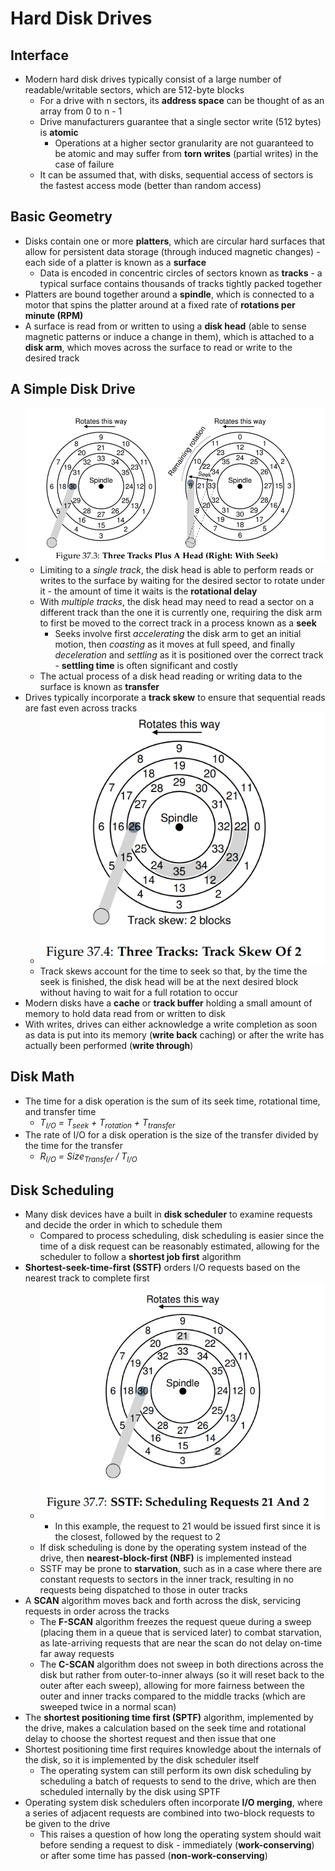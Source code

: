 # Hard Disk Drives
## Interface
- Modern hard disk drives typically consist of a large number of readable/writable sectors, which are 512-byte blocks
    - For a drive with n sectors, its **address space** can be thought of as an array from 0 to n - 1
    - Drive manufacturers guarantee that a single sector write (512 bytes) is **atomic** 
        - Operations at a higher sector granularity are not guaranteed to be atomic and may suffer from **torn writes** (partial writes) in the case of failure
    - It can be assumed that, with disks, sequential access of sectors is the fastest access mode (better than random access)
## Basic Geometry
- Disks contain one or more **platters**, which are circular hard surfaces that allow for persistent data storage (through induced magnetic changes) - each side of a platter is known as a **surface**
    - Data is encoded in concentric circles of sectors known as **tracks** - a typical surface contains thousands of tracks tightly packed together
- Platters are bound together around a **spindle**, which is connected to a motor that spins the platter around at a fixed rate of **rotations per minute (RPM)**
- A surface is read from or written to using a **disk head** (able to sense magnetic patterns or induce a change in them), which is attached to a **disk arm**, which moves across the surface to read or write to the desired track
## A Simple Disk Drive
- ![Disk Rotation](../Images/Disk_Rotation.png)
    - Limiting to a *single track*, the disk head is able to perform reads or writes to the surface by waiting for the desired sector to rotate under it - the amount of time it waits is the **rotational delay**
    - With *multiple tracks*, the disk head may need to read a sector on a different track than the one it is currently one, requiring the disk arm to first be moved to the correct track in a process known as a **seek**
        - Seeks involve first *accelerating* the disk arm to get an initial motion, then *coasting* as it moves at full speed, and finally *deceleration* and *settling* as it is positioned over the correct track - **settling time** is often significant and costly
    - The actual process of a disk head reading or writing data to the surface is known as **transfer**
- Drives typically incorporate a **track skew** to ensure that sequential reads are fast even across tracks
    - ![Track Skew](../Images/Track_Skew.png)
    - Track skews account for the time to seek so that, by the time the seek is finished, the disk head will be at the next desired block without having to wait for a full rotation to occur
- Modern disks have a **cache** or **track buffer** holding a small amount of memory to hold data read from or written to disk
- With writes, drives can either acknowledge a write completion as soon as data is put into its memory (**write back** caching) or after the write has actually been performed (**write through**)
## Disk Math
- The time for a disk operation is the sum of its seek time, rotational time, and transfer time
    - *T<sub>I/O</sub> = T<sub>seek</sub> + T<sub>rotation</sub> + T<sub>transfer</sub>*
- The rate of I/O for a disk operation is the size of the transfer divided by the time for the transfer
    - *R<sub>I/O</sub> = Size<sub>Transfer</sub> / T<sub>I/O</sub>*
## Disk Scheduling
- Many disk devices have a built in **disk scheduler** to examine requests and decide the order in which to schedule them
    - Compared to process scheduling, disk scheduling is easier since the time of a disk request can be reasonably estimated, allowing for the scheduler to follow a **shortest job first** algorithm
- **Shortest-seek-time-first (SSTF)** orders I/O requests based on the nearest track to complete first
    - ![Shortest Seek Time First](../Images/Shortest_Seek_Time_First.png)
        - In this example, the request to 21 would be issued first since it is the closest, followed by the request to 2
    - If disk scheduling is done by the operating system instead of the drive, then **nearest-block-first (NBF)** is implemented instead
    - SSTF may be prone to **starvation**, such as in a case where there are constant requests to sectors in the inner track, resulting in no requests being dispatched to those in outer tracks
- A **SCAN** algorithm moves back and forth across the disk, servicing requests in order across the tracks
    - The **F-SCAN** algorithm freezes the request queue during a sweep (placing them in a queue that is serviced later) to combat starvation, as late-arriving requests that are near the scan do not delay on-time far away requests
    - The **C-SCAN** algorithm does not sweep in both directions across the disk but rather from outer-to-inner always (so it will reset back to the outer after each sweep), allowing for more fairness between the outer and inner tracks compared to the middle tracks (which are sweeped twice in a normal scan)
- The **shortest positioning time first (SPTF)** algorithm, implemented by the drive, makes a calculation based on the seek time and rotational delay to choose the shortest request and then issue that one
- Shortest positioning time first requires knowledge about the internals of the disk, so it is implemented by the disk scheduler itself
    - The operating system can still perform its own disk scheduling by scheduling a batch of requests to send to the drive, which are then scheduled internally by the disk using SPTF
- Operating system disk schedulers often incorporate **I/O merging**, where a series of adjacent requests are combined into two-block requests to be given to the drive
    - This raises a question of how long the operating system should wait before sending a request to disk - immediately (**work-conserving**) or after some time has passed (**non-work-conserving**)